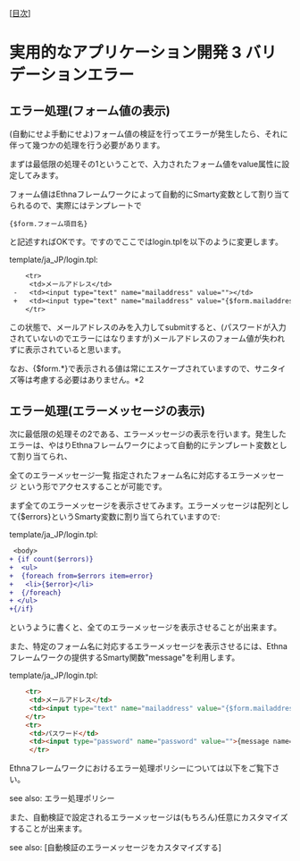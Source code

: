 [[目次](README.md)]
# 実用的なアプリケーション開発 3 バリデーションエラー
## エラー処理(フォーム値の表示)

(自動にせよ手動にせよ)フォーム値の検証を行ってエラーが発生したら、それに伴って幾つかの処理を行う必要があります。

まずは最低限の処理その1ということで、入力されたフォーム値をvalue属性に設定してみます。

フォーム値はEthnaフレームワークによって自動的にSmarty変数として割り当てられるので、実際にはテンプレートで

`{$form.フォーム項目名}`

と記述すればOKです。ですのでここではlogin.tplを以下のように変更します。

template/ja_JP/login.tpl:

```diff
    <tr>
     <td>メールアドレス</td>
 -   <td><input type="text" name="mailaddress" value=""></td>
 +   <td><input type="text" name="mailaddress" value="{$form.mailaddress}"></td>
    </tr>
```

この状態で、メールアドレスのみを入力してsubmitすると、(パスワードが入力されていないのでエラーにはなりますが)メールアドレスのフォーム値が失われずに表示されていると思います。

なお、{$form.*}で表示される値は常にエスケープされていますので、サニタイズ等は考慮する必要はありません。*2

## エラー処理(エラーメッセージの表示)

次に最低限の処理その2である、エラーメッセージの表示を行います。発生したエラーは、やはりEthnaフレームワークによって自動的にテンプレート変数として割り当てられ、

全てのエラーメッセージ一覧
指定されたフォーム名に対応するエラーメッセージ
という形でアクセスすることが可能です。

まず全てのエラーメッセージを表示させてみます。エラーメッセージは配列として{$errors}というSmarty変数に割り当てられていますので:

template/ja_JP/login.tpl:

```diff
 <body>
+ {if count($errors)}
+  <ul>
+  {foreach from=$errors item=error}
+   <li>{$error}</li>
+  {/foreach}
+ </ul>
+{/if}
```

というように書くと、全てのエラーメッセージを表示させることが出来ます。

また、特定のフォーム名に対応するエラーメッセージを表示させるには、Ethnaフレームワークの提供するSmarty関数"message"を利用します。

template/ja_JP/login.tpl:

```html
    <tr>
     <td>メールアドレス</td>
     <td><input type="text" name="mailaddress" value="{$form.mailaddress}">{message name="mailaddress"}</td>
    </tr>
    <tr>
     <td>パスワード</td>
     <td><input type="password" name="password" value="">{message name="password"}</td>
     </tr>
```

Ethnaフレームワークにおけるエラー処理ポリシーについては以下をご覧下さい。

see also: エラー処理ポリシー

また、自動検証で設定されるエラーメッセージは(もちろん)任意にカスタマイズすることが出来ます。

see also: [自動検証のエラーメッセージをカスタマイズする]
